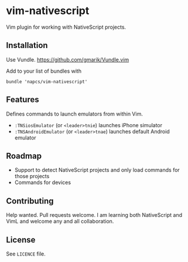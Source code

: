 # vim-nativescript

Vim plugin for working with NativeScript projects.

## Installation

Use Vundle. <https://github.com/gmarik/Vundle.vim>

Add to your list of bundles with

```
bundle 'napcs/vim-nativescript'
```

## Features

Defines commands to launch emulators from within Vim.

* `:TNSiosEmulator` (or `<leader>tnie`) launches iPhone simulator
* `:TNSAndroidEmulator` (or `<leader>tnae`) launches default Android emulator

## Roadmap

* Support to detect NativeScript projects and only load commands for those projects
* Commands for devices

## Contributing

Help wanted. Pull requests welcome. I am learning both NativeScript and VimL and welcome any and all collaboration.

## License

See `LICENCE` file.
